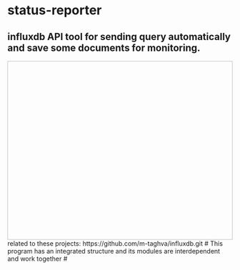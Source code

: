 # status-reporter
<h2>influxdb API tool for sending query automatically and save some documents for monitoring.</h2> 
<img "status-reporter.png" width="1000" height="400"/>
       related to these projects: https://github.com/m-taghva/influxdb.git
       # This program has an integrated structure and its modules are interdependent and work together #
      
       
      
